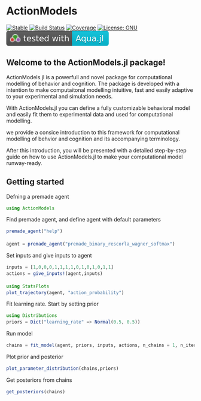 # ActionModels

[![Stable](https://img.shields.io/badge/docs-stable-blue.svg)](https://ilabcode.github.io/ActionModels.jl)
[![Build Status](https://github.com/ilabcode/ActionModels.jl/actions/workflows/CI_full.yml/badge.svg?branch=main)](https://github.com/ilabcode/ActionModels.jl/actions/workflows/CI_full.yml?query=branch%3Amain)
[![Coverage](https://codecov.io/gh/ilabcode/ActionModels.jl/branch/main/graph/badge.svg?token=NVFiiPydFA)](https://codecov.io/gh/ilabcode/ActionModels.jl)
[![License: GNU](https://img.shields.io/badge/License-GNU-yellow)](<https://www.gnu.org/licenses/>)
[![Aqua QA](https://raw.githubusercontent.com/JuliaTesting/Aqua.jl/master/badge.svg)](https://github.com/JuliaTesting/Aqua.jl)

## Welcome to the ActionModels.jl package!

ActionModels.jl is a powerfull and novel package for computational modelling of behavior and cognition. The package is developed with a intention to make computaitonal modelling intuitive, fast and easily adaptive to your experimental and simulation needs.

With ActionModels.jl you can define a fully customizable behavioral model and easily fit them to experimental data and used for computational modelling.

we provide a consice introduction to this framework for computational modelling of behvior and cognition and its accompanying terminology.

After this introduction, you will be presented with a detailed step-by-step guide on how to use ActionModels.jl to make your computational model runway-ready.

## Getting started

Defning a premade agent

````julia @example Introduction
using ActionModels
````

Find premade agent, and define agent with default parameters

````julia @example Introduction
premade_agent("help")

agent = premade_agent("premade_binary_rescorla_wagner_softmax")
````

Set inputs and give inputs to agent

````julia @example Introduction
inputs = [1,0,0,0,1,1,1,1,0,1,0,1,0,1,1]
actions = give_inputs!(agent,inputs)

using StatsPlots
plot_trajectory(agent, "action_probability")
````

Fit learning rate. Start by setting prior

````julia @example Introduction
using Distributions
priors = Dict("learning_rate" => Normal(0.5, 0.5))
````

Run model

````julia @example Introduction
chains = fit_model(agent, priors, inputs, actions, n_chains = 1, n_iterations = 10)
````

Plot prior and posterior

````julia @example Introduction
plot_parameter_distribution(chains,priors)
````

Get posteriors from chains

````julia @example Introduction
get_posteriors(chains)
````
